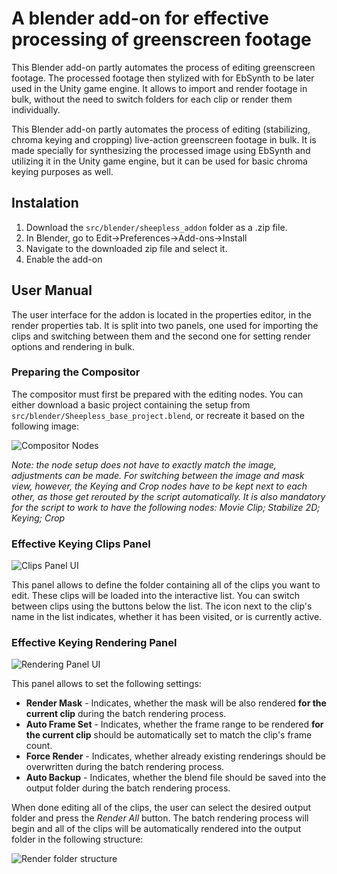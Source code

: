 # A blender add-on for effective processing of greenscreen footage
This Blender add-on partly automates the process of editing greenscreen footage. The processed footage then stylized with for EbSynth to be later used in the Unity game engine. It allows to import and render footage in bulk, without the need to switch folders for each clip or render them individually.

This Blender add-on partly automates the process of editing (stabilizing, chroma keying and cropping) live-action greenscreen footage in bulk. It is made specially for synthesizing the processed image using EbSynth and utilizing it in the Unity game engine, but it can be used for basic chroma keying purposes as well.

## Instalation
1. Download the `src/blender/sheepless_addon` folder as a .zip file.
2. In Blender, go to Edit->Preferences->Add-ons->Install
3. Navigate to the downloaded zip file and select it.
4. Enable the add-on

## User Manual
The user interface for the addon is located in the properties editor, in the render properties tab. It is split into two panels, one used for importing the clips and switching between them and the second one for setting render options and rendering in bulk.

### Preparing the Compositor
The compositor must first be prepared with the editing nodes. You can either download a basic project containing the setup from `src/blender/Sheepless_base_project.blend`, or recreate it based on the following image:

![Compositor Nodes](https://github.com/HonzaKlicpera/Sheepless-Tools/blob/master/images/BlenderChromaNodes.png "Compositor Nodes")

*Note: the node setup does not have to exactly match the image, adjustments can be made. For switching between the image and mask view, however, the Keying and Crop nodes have to be kept next to each other, as those get rerouted by the script automatically. It is also mandatory for the script to work to have the following nodes: Movie Clip; Stabilize 2D; Keying; Crop*

### Effective Keying Clips Panel
![Clips Panel UI](https://github.com/HonzaKlicpera/Sheepless-Tools/blob/master/images/Sheepless_clips_UI.png "Clips panel UI")

This panel allows to define the folder containing all of the clips you want to edit. These clips will be loaded into the interactive list. You can switch between clips using the buttons below the list. The icon next to the clip's name in the list indicates, whether it has been visited, or is currently active.

### Effective Keying Rendering Panel
![Rendering Panel UI](https://github.com/HonzaKlicpera/Sheepless-Tools/blob/master/images/Sheepless_Rendering_UI.png "Rendering panel UI")

This panel allows to set the following settings:
* **Render Mask** - Indicates, whether the mask will be also rendered **for the current clip** during the batch rendering process.
* **Auto Frame Set** - Indicates, whether the frame range to be rendered **for the current clip** should be automatically set to match the clip's frame count.
* **Force Render** - Indicates, whether already existing renderings should be overwritten during the batch rendering process.
* **Auto Backup** - Indicates, whether the blend file should be saved into the output folder during the batch rendering process.

When done editing all of the clips, the user can select the desired output folder and press the *Render All* button. The batch rendering process will begin and all of the clips will be automatically rendered into the output folder in the following structure:

![Render folder structure](https://github.com/HonzaKlicpera/Sheepless-Tools/blob/master/images/folder_structure.png "Render folder structure")

